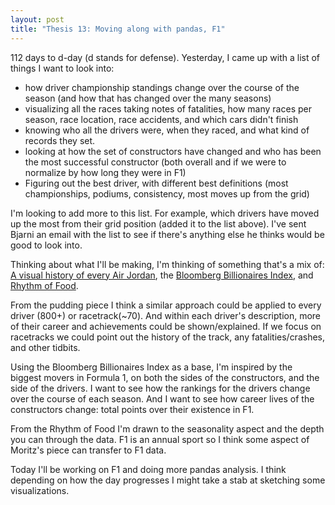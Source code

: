 ```yaml
---
layout: post
title: "Thesis 13: Moving along with pandas, F1"
---
```

112 days to d-day (d stands for defense).
Yesterday, I came up with a list of things I want to look into:

* how driver championship standings change over the course of the season (and how that has changed over the many seasons)
* visualizing all the races taking notes of fatalities, how many races per season, race location, race accidents, and which cars didn't finish
* knowing who all the drivers were, when they raced, and what kind of records they set.
* looking at how the set of constructors have changed and who has been the most successful constructor (both overall and if we were to normalize by how long they were in F1)
* Figuring out the best driver, with different best definitions (most championships, podiums, consistency, most moves up from the grid)

I'm looking to add more to this list. For example, which drivers have moved up the most from their grid position (added it to the list above). I've sent Bjarni an email with the list to see if there's anything else he thinks would be good to look into. 

Thinking about what I'll be making, I'm thinking of something that's a mix of: [A visual history of every Air Jordan](https://pudding.cool/2018/09/jordans/), the [Bloomberg Billionaires Index](https://www.bloomberg.com/billionaires/), and [Rhythm of Food](http://rhythm-of-food.net/).

From the pudding piece I think a similar approach could be applied to every driver (800+) or racetrack(~70). And within each driver's description, more of their career and achievements could be shown/explained. If we focus on racetracks we could point out the history of the track, any fatalities/crashes, and other tidbits.

Using the Bloomberg Billionaires Index as a base, I'm inspired by the biggest movers in Formula 1, on both the sides of the constructors, and the side of the drivers. I want to see how the rankings for the drivers change over the course of each season. And I want to see how career lives of the constructors change: total points over their existence in F1.

From the Rhythm of Food I'm drawn to the seasonality aspect and the depth you can through the data. F1 is an annual sport so I think some aspect of Moritz's piece can transfer to F1 data.

Today I'll be working on F1 and doing more pandas analysis. I think depending on how the day progresses I might take a stab at sketching some visualizations.
